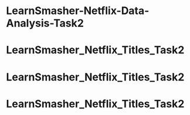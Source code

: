 # LearnSmasher-Netflix-Data-Analysis-Task2
# LearnSmasher_Netflix_Titles_Task2
# LearnSmasher_Netflix_Titles_Task2
# LearnSmasher_Netflix_Titles_Task2

